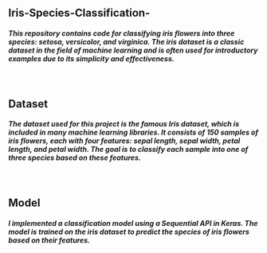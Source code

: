 ## Iris-Species-Classification-
##### This repository contains code for classifying iris flowers into three species: setosa, versicolor, and virginica. The iris dataset is a classic dataset in the field of machine learning and is often used for introductory examples due to its simplicity and effectiveness.
<br>

## Dataset
##### The dataset used for this project is the famous Iris dataset, which is included in many machine learning libraries. It consists of 150 samples of iris flowers, each with four features: sepal length, sepal width, petal length, and petal width. The goal is to classify each sample into one of three species based on these features.
<br>

## Model
##### I implemented a classification model using a  Sequential API in Keras. The model is trained on the iris dataset to predict the species of iris flowers based on their features.

